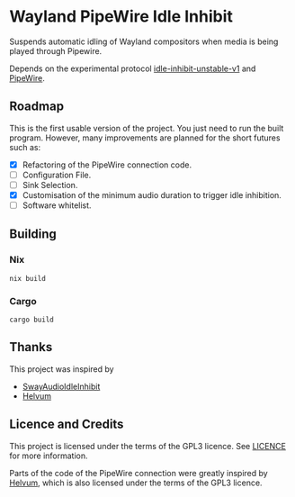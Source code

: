 # Wayland PipeWire Idle Inhibit

Suspends automatic idling of Wayland compositors when media is being played
through Pipewire.

Depends on the experimental protocol
[idle-inhibit-unstable-v1](https://wayland.app/protocols/idle-inhibit-unstable-v1)
and [PipeWire](https://www.pipewire.org/).

## Roadmap

This is the first usable version of the project. You just need to run the built program. However, many improvements are planned for the short futures such as:

- [x] Refactoring of the PipeWire connection code.
- [ ] Configuration File.
- [ ] Sink Selection.
- [x] Customisation of the minimum audio duration to trigger idle inhibition.
- [ ] Software whitelist.

## Building

### Nix

`nix build`

### Cargo

`cargo build`

## Thanks

This project was inspired by

- [SwayAudioIdleInhibit](https://github.com/ErikReider/SwayAudioIdleInhibit)
- [Helvum](https://gitlab.freedesktop.org/pipewire/helvum)

## Licence and Credits

This project is licensed under the terms of the GPL3 licence. See [LICENCE](LICENCE) for
more information.

Parts of the code of the PipeWire connection were greatly inspired by
[Helvum](https://gitlab.freedesktop.org/pipewire/helvum), which is also
licensed under the terms of the GPL3 licence.
